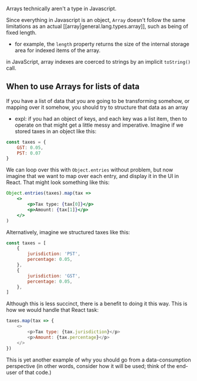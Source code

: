 
Arrays technically aren't a type in Javascript.

Since everything in Javascript is an object, `Array` doesn't follow the same limitations as an actual [[array|general.lang.types.array]], such as being of fixed length.
- for example, the `length` property returns the size of the internal storage area for indexed items of the array. 

in JavaScript, array indexes are coerced to strings by an implicit `toString()` call.

## When to use Arrays for lists of data
If you have a list of data that you are going to be transforming somehow, or mapping over it somehow, you should try to structure that data as an array
- expl: if you had an object of keys, and each key was a list item, then to operate on that might get a little messy and imperative. Imagine if we stored taxes in an object like this:
```js
const taxes = {
    GST: 0.05,
    PST: 0.07
}
```
We can loop over this with `Object.entries` without problem, but now imagine that we want to map over each entry, and display it in the UI in React. That might look something like this:
```jsx
Object.entries(taxes).map(tax =>
    <>
        <p>Tax type: {tax[0]}</p>
        <p>Amount: {tax[1]}</p>
    </>
)
```

Alternatively, imagine we structured taxes like this:
```js
const taxes = [
    {
        jurisdiction: 'PST',
        percentage: 0.05,
    },
    {
        jurisdiction: 'GST',
        percentage: 0.05,
    },
]
```

Although this is less succinct, there is a benefit to doing it this way. This is how we would handle that React task:
```js
taxes.map(tax => {
    <>
        <p>Tax type: {tax.jurisdiction}</p>
        <p>Amount: {tax.percentage}</p>
    </>
})
```

This is yet another example of why you should go from a data-consumption perspective (in other words, consider how it will be used; think of the end-user of that code.)

